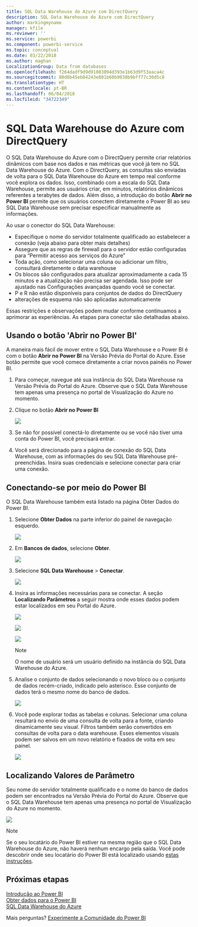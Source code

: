 ```yaml
---
title: SQL Data Warehouse do Azure com DirectQuery
description: SQL Data Warehouse do Azure com DirectQuery
author: markingmyname
manager: kfile
ms.reviewer: ''
ms.service: powerbi
ms.component: powerbi-service
ms.topic: conceptual
ms.date: 03/22/2018
ms.author: maghan
LocalizationGroup: Data from databases
ms.openlocfilehash: f264dadf9d9d91083094d393e1b63d9f53aaca4c
ms.sourcegitcommit: 80d6b45eb84243e801b60b9038b9bff77c30d5c8
ms.translationtype: HT
ms.contentlocale: pt-BR
ms.lasthandoff: 06/04/2018
ms.locfileid: "34722349"
---
```

# <a name="azure-sql-data-warehouse-with-directquery"></a>SQL Data Warehouse do Azure com DirectQuery
O SQL Data Warehouse do Azure com o DirectQuery permite criar relatórios dinâmicos com base nos dados e nas métricas que você já tem no SQL Data Warehouse do Azure. Com o DirectQuery, as consultas são enviadas de volta para o SQL Data Warehouse do Azure em tempo real conforme você explora os dados. Isso, combinado com a escala do SQL Data Warehouse, permite aos usuários criar, em minutos, relatórios dinâmicos referentes a terabytes de dados. Além disso, a introdução do botão **Abrir no Power BI** permite que os usuários conectem diretamente o Power BI ao seu SQL Data Warehouse sem precisar especificar manualmente as informações.

Ao usar o conector do SQL Data Warehouse:

* Especifique o nome do servidor totalmente qualificado ao estabelecer a conexão (veja abaixo para obter mais detalhes)
* Assegure que as regras de firewall para o servidor estão configuradas para “Permitir acesso aos serviços do Azure”
* Toda ação, como selecionar uma coluna ou adicionar um filtro, consultará diretamente o data warehouse
* Os blocos são configurados para atualizar aproximadamente a cada 15 minutos e a atualização não precisa ser agendada.  Isso pode ser ajustado nas Configurações avançadas quando você se conectar.
* P e R não estão disponíveis para conjuntos de dados do DirectQuery
* alterações de esquema não são aplicadas automaticamente

Essas restrições e observações podem mudar conforme continuamos a aprimorar as experiências. As etapas para conectar são detalhadas abaixo.

## <a name="using-the-open-in-power-bi-button"></a>Usando o botão 'Abrir no Power BI'
A maneira mais fácil de mover entre o SQL Data Warehouse e o Power BI é com o botão **Abrir no Power BI** na Versão Prévia do Portal do Azure. Esse botão permite que você comece diretamente a criar novos painéis no Power BI.

1. Para começar, navegue até sua instância do SQL Data Warehouse na Versão Prévia do Portal do Azure. Observe que o SQL Data Warehouse tem apenas uma presença no portal de Visualização do Azure no momento.
2. Clique no botão **Abrir no Power BI**
   
    ![](media/service-azure-sql-data-warehouse-with-direct-connect/openinpowerbi.png)
3. Se não for possível conectá-lo diretamente ou se você não tiver uma conta do Power BI, você precisará entrar.
4. Você será direcionado para a página de conexão do SQL Data Warehouse, com as informações do seu SQL Data Warehouse pré-preenchidas. Insira suas credenciais e selecione conectar para criar uma conexão.

## <a name="connecting-through-power-bi"></a>Conectando-se por meio do Power BI
O SQL Data Warehouse também está listado na página Obter Dados do Power BI. 

1. Selecione **Obter Dados** na parte inferior do painel de navegação esquerdo.  
   
    ![](media/service-azure-sql-data-warehouse-with-direct-connect/getdatabutton.png)
2. Em **Bancos de dados**, selecione **Obter**.
   
    ![](media/service-azure-sql-data-warehouse-with-direct-connect/databases.png)
3. Selecione **SQL Data Warehouse** \> **Conectar**.
   
    ![](media/service-azure-sql-data-warehouse-with-direct-connect/azuresqldatawarehouseconnect.png)
4. Insira as informações necessárias para se conectar. A seção **Localizando Parâmetros** a seguir mostra onde esses dados podem estar localizados em seu Portal do Azure.
   
    ![](media/service-azure-sql-data-warehouse-with-direct-connect/servername.png)
   
    ![](media/service-azure-sql-data-warehouse-with-direct-connect/servernamewithadvanced.png)
   
    ![](media/service-azure-sql-data-warehouse-with-direct-connect/username.png)
   
   > [!NOTE]
   > O nome de usuário será um usuário definido na instância do SQL Data Warehouse do Azure.
   > 
   > 
5. Analise o conjunto de dados selecionando o novo bloco ou o conjunto de dados recém-criado, indicado pelo asterisco. Esse conjunto de dados terá o mesmo nome do banco de dados.
   
    ![](media/service-azure-sql-data-warehouse-with-direct-connect/dataset2.png)
6. Você pode explorar todas as tabelas e colunas. Selecionar uma coluna resultará no envio de uma consulta de volta para a fonte, criando dinamicamente seu visual. Filtros também serão convertidos em consultas de volta para o data warehouse. Esses elementos visuais podem ser salvos em um novo relatório e fixados de volta em seu painel.
   
    ![](media/service-azure-sql-data-warehouse-with-direct-connect/explore3.png)

## <a name="finding-parameter-values"></a>Localizando Valores de Parâmetro
Seu nome do servidor totalmente qualificado e o nome do banco de dados podem ser encontrados na Versão Prévia do Portal do Azure. Observe que o SQL Data Warehouse tem apenas uma presença no portal de Visualização do Azure no momento.

![](media/service-azure-sql-data-warehouse-with-direct-connect/azureportal.png)

> [!NOTE]
> Se o seu locatário do Power BI estiver na mesma região que o SQL Data Warehouse do Azure, não haverá nenhum encargo pela saída. Você pode descobrir onde seu locatário do Power BI está localizado usando [estas instruções](https://docs.microsoft.com/power-bi/service-admin-where-is-my-tenant-located).
>

## <a name="next-steps"></a>Próximas etapas
[Introdução ao Power BI](service-get-started.md)  
[Obter dados para o Power BI](service-get-data.md)  
[SQL Data Warehouse do Azure](https://azure.microsoft.com/documentation/services/sql-data-warehouse/)  

Mais perguntas? [Experimente a Comunidade do Power BI](http://community.powerbi.com/)